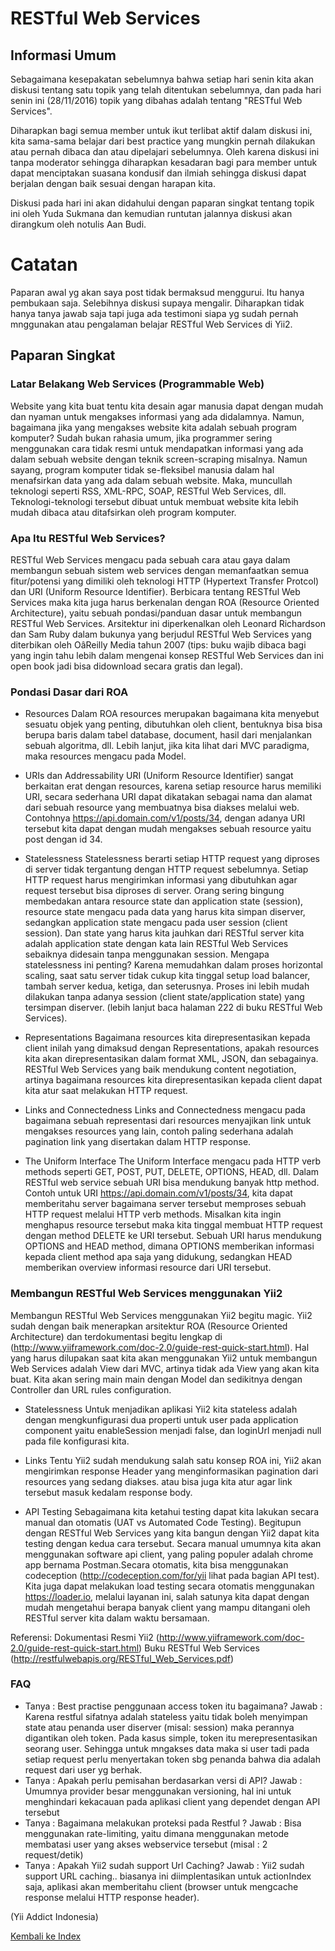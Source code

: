 # RESTful Web Services

## Informasi Umum
Sebagaimana kesepakatan sebelumnya bahwa setiap hari senin kita akan diskusi tentang satu topik yang telah ditentukan sebelumnya, dan pada hari senin ini (28/11/2016) topik yang dibahas adalah tentang "RESTful Web Services".

Diharapkan bagi semua member untuk ikut terlibat aktif dalam diskusi ini, kita sama-sama belajar dari best practice yang mungkin pernah dilakukan atau pernah dibaca dan atau dipelajari sebelumnya. Oleh karena diskusi ini tanpa moderator sehingga diharapkan kesadaran bagi para member untuk dapat menciptakan suasana kondusif dan ilmiah sehingga diskusi dapat berjalan dengan baik sesuai dengan harapan kita.

Diskusi pada hari ini akan didahului dengan paparan singkat tentang topik ini oleh Yuda Sukmana dan kemudian runtutan jalannya diskusi akan dirangkum oleh notulis Aan Budi.

# Catatan
Paparan awal yg akan saya post tidak bermaksud menggurui. Itu hanya pembukaan saja. Selebihnya diskusi supaya mengalir. Diharapkan tidak hanya tanya jawab saja tapi juga ada testimoni siapa yg sudah pernah mnggunakan atau pengalaman belajar RESTful Web Services di Yii2.


## Paparan Singkat
### Latar Belakang Web Services (Programmable Web)
Website yang kita buat tentu kita desain agar  manusia dapat dengan mudah dan nyaman untuk mengakses informasi yang ada didalamnya. Namun,  bagaimana jika yang mengakses website kita adalah sebuah program komputer? Sudah bukan rahasia umum, jika programmer sering menggunakan cara tidak resmi untuk mendapatkan informasi yang ada dalam sebuah website  dengan teknik screen-scraping misalnya. Namun sayang, program komputer tidak se-fleksibel manusia dalam hal menafsirkan data yang ada dalam sebuah website. Maka, muncullah teknologi seperti RSS, XML-RPC, SOAP, RESTful Web Services, dll. Teknologi-teknologi tersebut dibuat untuk membuat website kita lebih mudah dibaca atau ditafsirkan oleh program komputer.

### Apa Itu RESTful Web Services?

RESTful Web Services mengacu pada sebuah cara atau gaya dalam membangun sebuah sistem web services dengan memanfaatkan semua fitur/potensi yang dimiliki oleh teknologi HTTP (Hypertext Transfer Protcol) dan URI (Uniform Resource Identifier). Berbicara tentang RESTful Web Services maka kita juga harus berkenalan dengan ROA (Resource Oriented Architecture), yaitu sebuah pondasi/panduan dasar untuk membangun RESTful Web Services. Arsitektur ini  diperkenalkan oleh  Leonard Richardson dan Sam Ruby dalam bukunya yang berjudul RESTful Web Services yang diterbikan oleh OâReilly Media tahun 2007 (tips: buku wajib dibaca bagi yang ingin tahu lebih dalam mengenai konsep RESTful Web Services dan  ini open book jadi bisa didownload secara gratis dan legal).

### Pondasi Dasar dari ROA

-  Resources
Dalam ROA resources merupakan bagaimana kita menyebut sesuatu objek yang penting, dibutuhkan oleh client, bentuknya bisa bisa berupa baris dalam tabel database, document, hasil dari menjalankan sebuah algoritma, dll. Lebih lanjut, jika kita lihat dari MVC paradigma, maka resources mengacu pada Model.

- URIs dan Addressability
URI (Uniform Resource Identifier) sangat berkaitan erat dengan resources, karena setiap resource harus memiliki URI, secara sederhana URI dapat dikatakan sebagai nama dan alamat dari sebuah resource yang membuatnya bisa diakses melalui web. Contohnya https://api.domain.com/v1/posts/34, dengan adanya URI tersebut kita dapat dengan mudah mengakses sebuah resource yaitu post dengan id 34.

- Statelessness
Statelessness berarti setiap HTTP request yang diproses di server tidak tergantung dengan HTTP request sebelumnya. Setiap HTTP request harus mengirimkan informasi yang dibutuhkan agar request tersebut bisa diproses di server. 
Orang sering bingung membedakan antara resource state dan application state (session), resource state mengacu pada data yang harus kita simpan diserver, sedangkan application state mengacu pada user session (client session). Dan state yang harus kita jauhkan dari RESTful server kita adalah application state dengan kata lain RESTful Web Services sebaiknya didesain tanpa menggunakan session.
Mengapa statelessness ini penting? 
Karena memudahkan dalam proses horizontal scaling, saat satu server tidak cukup kita tinggal setup load balancer, tambah server kedua, ketiga, dan seterusnya. Proses ini lebih mudah dilakukan tanpa adanya session (client state/application state) yang tersimpan diserver. (lebih lanjut baca halaman 222 di buku RESTful Web Services).

- Representations
Bagaimana resources kita direpresentasikan kepada client inilah yang dimaksud dengan Representations, apakah resources kita akan direpresentasikan dalam format XML, JSON, dan sebagainya. RESTful Web Services yang baik mendukung content negotiation, artinya bagaimana resources kita direpresentasikan kepada client dapat kita atur saat melakukan HTTP request.

- Links and Connectedness
Links and Connectedness mengacu pada bagaimana sebuah representasi dari resources menyajikan link untuk mengakses resources yang lain, contoh paling sederhana adalah pagination link yang disertakan dalam HTTP response.

- The Uniform Interface
The Uniform Interface mengacu pada HTTP verb methods seperti GET, POST, PUT, DELETE, OPTIONS, HEAD, dll. Dalam RESTful web service sebuah URI bisa mendukung banyak http method. 
Contoh untuk URI https://api.domain.com/v1/posts/34, kita dapat memberitahu server bagaimana server tersebut memproses sebuah HTTP request melalui HTTP verb methods. Misalkan kita ingin menghapus resource tersebut maka kita tinggal membuat HTTP request dengan method DELETE ke URI tersebut.
Sebuah URI harus mendukung OPTIONS and HEAD method, dimana OPTIONS memberikan informasi kepada client method apa saja yang didukung, sedangkan HEAD memberikan overview informasi resource dari URI tersebut.

### Membangun RESTful Web Services menggunakan Yii2

Membangun RESTful Web Services menggunakan Yii2 begitu magic. Yii2 sudah dengan baik menerapkan arsitektur ROA (Resource Oriented Architecture) dan terdokumentasi  begitu lengkap di (http://www.yiiframework.com/doc-2.0/guide-rest-quick-start.html). 
Hal yang harus  dilupakan  saat kita akan menggunakan Yii2 untuk membangun Web Services adalah View dari MVC, artinya tidak ada View yang akan kita buat. Kita akan sering main main dengan Model dan sedikitnya dengan Controller dan URL rules configuration. 

- Statelessness
Untuk menjadikan aplikasi Yii2 kita stateless adalah dengan mengkunfigurasi dua properti untuk user pada application component yaitu enableSession menjadi false, dan loginUrl menjadi null pada file konfigurasi kita.

- Links
Tentu Yii2 sudah mendukung salah satu konsep ROA ini, Yii2 akan mengirimkan response Header yang menginformasikan pagination dari resources yang sedang diakses. atau bisa juga kita atur agar link tersebut masuk kedalam response body.

- API Testing
Sebagaimana kita ketahui testing dapat kita lakukan secara manual dan otomatis (UAT vs Automated Code Testing). Begitupun dengan RESTful Web Services yang kita bangun dengan Yii2 dapat kita testing dengan kedua cara tersebut. Secara manual umumnya kita akan menggunakan software api client, yang paling populer adalah chrome app bernama Postman.Secara otomatis, kita  bisa menggunakan codeception (http://codeception.com/for/yii lihat pada bagian API test).
Kita juga dapat melakukan load testing secara otomatis menggunakan https://loader.io, melalui layanan ini, salah satunya kita dapat dengan mudah mengetahui berapa banyak client yang mampu ditangani oleh RESTful server kita dalam waktu bersamaan. 

Referensi:
Dokumentasi Resmi Yii2 (http://www.yiiframework.com/doc-2.0/guide-rest-quick-start.html)
Buku RESTful Web Services (http://restfulwebapis.org/RESTful_Web_Services.pdf)

### FAQ
- Tanya : Best practise penggunaan access token itu bagaimana?
Jawab : Karena restful sifatnya adalah stateless yaitu tidak boleh menyimpan state atau penanda user diserver (misal: session) maka perannya digantikan oleh token.
Pada kasus simple, token itu merepresentasikan seorang user. Sehingga untuk mngakses data maka si user tadi pada setiap request perlu menyertakan token sbg penanda bahwa dia adalah request dari user yg berhak.
- Tanya : Apakah perlu pemisahan berdasarkan versi di API?
Jawab : Umumnya provider besar menggunakan versioning, hal ini untuk menghindari kekacauan pada aplikasi client yang dependet dengan API tersebut
- Tanya : Bagaimana melakukan proteksi pada Restful ?
Jawab : Bisa menggunakan rate-limiting, yaitu dimana menggunakan metode membatasi user yang akses webservice tersebut (misal : 2 request/detik)
- Tanya : Apakah Yii2 sudah support Url Caching?
Jawab :  Yii2 sudah support URL caching.. biasanya ini diimplentasikan untuk actionIndex saja,  aplikasi akan memberitahu client (browser untuk mengcache response melalui HTTP response header). 

(Yii Addict Indonesia)

[Kembali ke Index](README.md)
